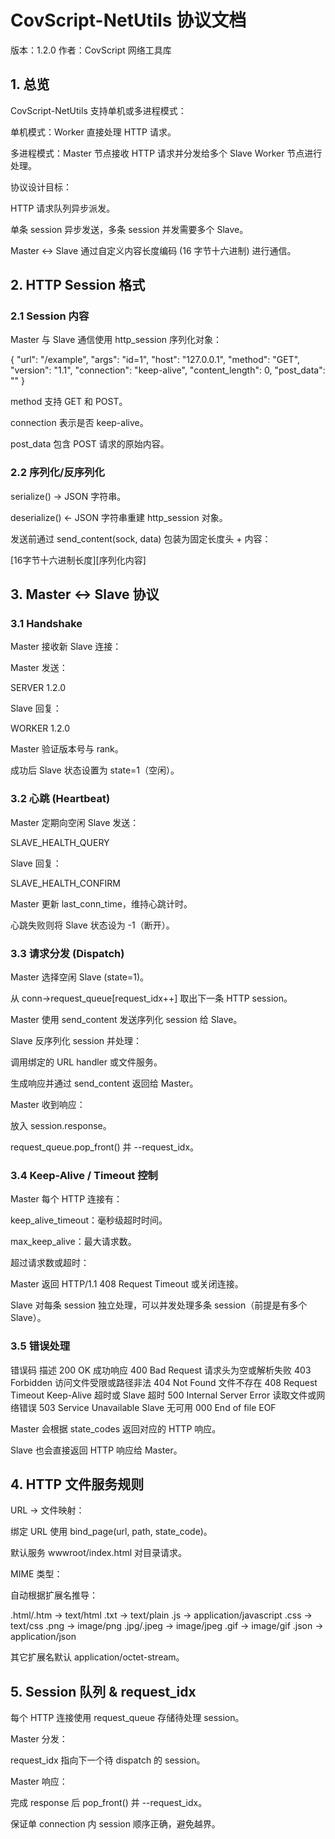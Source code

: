 # CovScript-NetUtils 协议文档

版本：1.2.0
作者：CovScript 网络工具库

## 1. 总览

CovScript-NetUtils 支持单机或多进程模式：

单机模式：Worker 直接处理 HTTP 请求。

多进程模式：Master 节点接收 HTTP 请求并分发给多个 Slave Worker 节点进行处理。

协议设计目标：

HTTP 请求队列异步派发。

单条 session 异步发送，多条 session 并发需要多个 Slave。

Master ↔ Slave 通过自定义内容长度编码 (16 字节十六进制) 进行通信。

## 2. HTTP Session 格式
### 2.1 Session 内容

Master 与 Slave 通信使用 http_session 序列化对象：

{
  "url": "/example",
  "args": "id=1",
  "host": "127.0.0.1",
  "method": "GET",
  "version": "1.1",
  "connection": "keep-alive",
  "content_length": 0,
  "post_data": ""
}


method 支持 GET 和 POST。

connection 表示是否 keep-alive。

post_data 包含 POST 请求的原始内容。

### 2.2 序列化/反序列化

serialize() → JSON 字符串。

deserialize() ← JSON 字符串重建 http_session 对象。

发送前通过 send_content(sock, data) 包装为固定长度头 + 内容：

[16字节十六进制长度][序列化内容]

## 3. Master ↔ Slave 协议
### 3.1 Handshake

Master 接收新 Slave 连接：

Master 发送：

SERVER 1.2.0 <rank>


Slave 回复：

WORKER 1.2.0 <rank>


Master 验证版本号与 rank。

成功后 Slave 状态设置为 state=1（空闲）。

### 3.2 心跳 (Heartbeat)

Master 定期向空闲 Slave 发送：

SLAVE_HEALTH_QUERY


Slave 回复：

SLAVE_HEALTH_CONFIRM


Master 更新 last_conn_time，维持心跳计时。

心跳失败则将 Slave 状态设为 -1（断开）。

### 3.3 请求分发 (Dispatch)

Master 选择空闲 Slave (state=1)。

从 conn->request_queue[request_idx++] 取出下一条 HTTP session。

Master 使用 send_content 发送序列化 session 给 Slave。

Slave 反序列化 session 并处理：

调用绑定的 URL handler 或文件服务。

生成响应并通过 send_content 返回给 Master。

Master 收到响应：

放入 session.response。

request_queue.pop_front() 并 --request_idx。

### 3.4 Keep-Alive / Timeout 控制

Master 每个 HTTP 连接有：

keep_alive_timeout：毫秒级超时时间。

max_keep_alive：最大请求数。

超过请求数或超时：

Master 返回 HTTP/1.1 408 Request Timeout 或关闭连接。

Slave 对每条 session 独立处理，可以并发处理多条 session（前提是有多个 Slave）。

### 3.5 错误处理
错误码	描述
200 OK	成功响应
400 Bad Request	请求头为空或解析失败
403 Forbidden	访问文件受限或路径非法
404 Not Found	文件不存在
408 Request Timeout	Keep-Alive 超时或 Slave 超时
500 Internal Server Error	读取文件或网络错误
503 Service Unavailable	Slave 无可用
000 End of file	EOF

Master 会根据 state_codes 返回对应的 HTTP 响应。

Slave 也会直接返回 HTTP 响应给 Master。

## 4. HTTP 文件服务规则

URL → 文件映射：

绑定 URL 使用 bind_page(url, path, state_code)。

默认服务 wwwroot/index.html 对目录请求。

MIME 类型：

自动根据扩展名推导：

.html/.htm → text/html
.txt → text/plain
.js → application/javascript
.css → text/css
.png → image/png
.jpg/.jpeg → image/jpeg
.gif → image/gif
.json → application/json


其它扩展名默认 application/octet-stream。

## 5. Session 队列 & request_idx

每个 HTTP 连接使用 request_queue 存储待处理 session。

Master 分发：

request_idx 指向下一个待 dispatch 的 session。

Master 响应：

完成 response 后 pop_front() 并 --request_idx。

保证单 connection 内 session 顺序正确，避免越界。